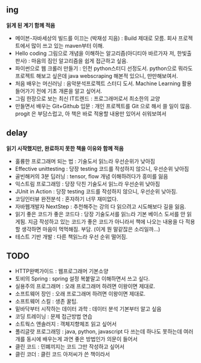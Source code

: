 ## ing
**읽게 된 계기 함께 적음**
- 메이븐-자바세상의 빌드를 이끄는 (박재성 지음) : Build 제대로 모름. 회사 프로젝트에서 많이 쓰고 있는 maven부터 이해.
- Hello coding 그림으로 개념을 이해하는 알고리즘(아디티아 바르가자 저, 한빛출판사) : 마음의 짐인 알고리즘을 쉽게 접근하고 싶음.
- 파이썬으로 웹 크롤러 만들기 : 인천 python스터디 선정도서. python으로 뭐라도 프로젝트 해보고 싶은데 java webscraping 해본적 있으니, 만만해보여서.
- 처음 배우는 머신러닝 : 음악분석프로젝트 스터디 도서. Machine Learning 활용 들어가기 전에 기초 개론을 알고 싶어서.
- 그림 한장으로 보는 최신 IT트렌드 : 프로그래머로서 최소한의 교양
- 만들면서 배우는 Git+Github 입문 : 개인 프로젝트를 Git 으로 해서 쓸 일이 많음. progit 은 부담스럽고, 아 책은 바로 적용할 내용만 있어서 쉬워보여서

## delay
**읽기 시작했지만, 완료하지 못한 책을 이유와 함께 적음**
- 훌륭한 프로그래머 되는 법 : 기술도서 읽느라 우선순위가 낮아짐
- Effective unittesting : 당장 testing 코드를 작성하지 않으니, 우선순위 낮아짐
- 골빈해커의 3분 딥러닝 : tensor, flow 개념 이해하려다가 흥미를 잃음
- 익스트림 프로그래밍 : 당장 닥친 기술도서 읽느라 우선순위 낮아짐
- JUnit in Action : 당장 testing 코드를 작성하지 않으니, 우선순위 낮아짐.
- 코딩인터뷰 완전분석 : 혼자하기 너무 재미없다.
- 자바웹개발자 NextStep : 추천해주는 강의 다 읽으려고 시도해보다 길을 잃음.
- 읽기 좋은 코드가 좋은 코드다 : 당장 기술도서를 읽느라 기본 베이스 도서를 안 읽게됨. 지금 작성하고 있는 코드가 좋은 코드가 아니라서 책에 나오는 내용을 다 적용할 생각하면 마음이 먹먹해짐. 부담. (이게 뭔 말같잖은 소리일까...)
- 테스트 기반 개발 : 다른 책읽느라 우선 순위 떨어짐.

## TODO
- HTTP완벽가이드 : 웹프로그래머 기본소양
- 토비의 Spring : spring 설정 복붙말고 이해하면서 쓰고 싶다.
- 실용주의 프로그래머 : 오래 프로그래머 하려면 이왕이면 제대로.
- 소프트웨어 장인 : 오래 프로그래머 하려면 이왕이면 제대로.
- 소프트웨어 스킬 : 생존 꿀팁.
- 밑바닥부터 시작하는 데이터 과학 : 데이터 분석 기본부터 알고 싶음
- 코딩 트레이닝 : 문제 접근방법 연습
- 소트웍스 앤솔러지 : 객체지향체조 읽고 싶어서
- 폴리글랏 프로그래밍 : java, python, javascript 다 쓰는데 하나도 못하는데 여러개를 동시에 배우는게 과연 좋은 방법인가 의문이 들어서
- 클린 코드 : 민폐끼지는 코드 그만 작성하고 싶어서
- 클린 코더 : 클린 코드 아저씨가 쓴 책이라서